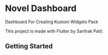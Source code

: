 # Novel Dashboard

Dashboard For Creating Kustom Widgets Pack

This project is made with Flutter by Sarthak Patil.


## Getting Started



